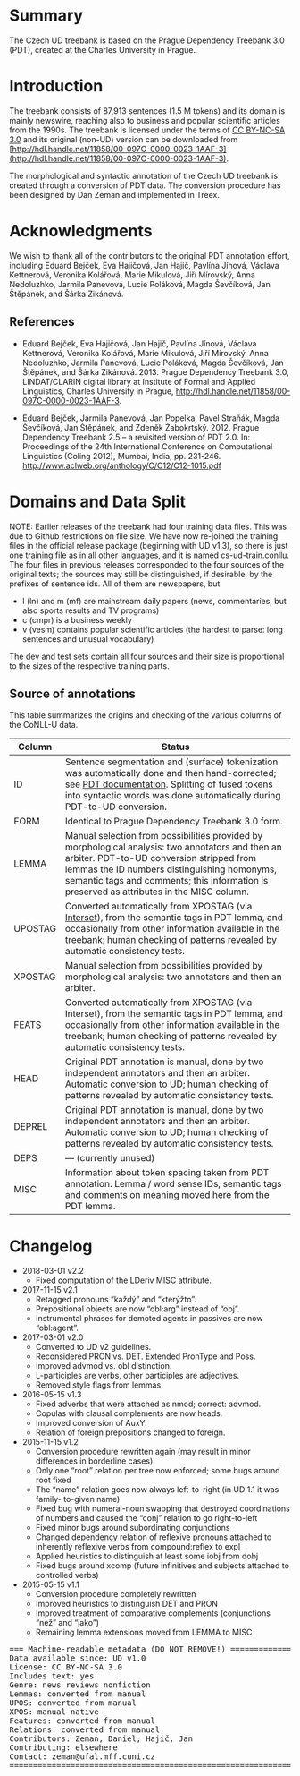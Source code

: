 # Summary

The Czech UD treebank is based on the Prague Dependency Treebank 3.0 (PDT),
created at the Charles University in Prague.


# Introduction

The treebank consists of 87,913 sentences (1.5 M tokens) and its domain is
mainly newswire, reaching also to business and popular scientific articles
from the 1990s. The treebank is licensed under the terms of
[CC BY-NC-SA 3.0](http://creativecommons.org/licenses/by-nc-sa/3.0/)
and its original (non-UD) version can be downloaded from
[http://hdl.handle.net/11858/00-097C-0000-0023-1AAF-3](http://hdl.handle.net/11858/00-097C-0000-0023-1AAF-3).

The morphological and syntactic annotation of the Czech UD treebank is created
through a conversion of PDT data. The conversion procedure has been designed by
Dan Zeman and implemented in Treex.


# Acknowledgments

We wish to thank all of the contributors to the original PDT annotation effort,
including Eduard Bejček, Eva Hajičová, Jan Hajič, Pavlína Jínová,
Václava Kettnerová, Veronika Kolářová, Marie Mikulová, Jiří Mírovský,
Anna Nedoluzhko, Jarmila Panevová, Lucie Poláková, Magda Ševčíková,
Jan Štěpánek, and Šárka Zikánová.

## References

* Eduard Bejček, Eva Hajičová, Jan Hajič, Pavlína Jínová, Václava Kettnerová,
  Veronika Kolářová, Marie Mikulová, Jiří Mírovský, Anna Nedoluzhko,
  Jarmila Panevová, Lucie Poláková, Magda Ševčíková, Jan Štěpánek,
  and Šárka Zikánová. 2013. Prague Dependency Treebank 3.0,
  LINDAT/CLARIN digital library at Institute of Formal and Applied Linguistics,
  Charles University in Prague,
  http://hdl.handle.net/11858/00-097C-0000-0023-1AAF-3.

* Eduard Bejček, Jarmila Panevová, Jan Popelka, Pavel Straňák, Magda Ševčíková,
  Jan Štěpánek, and Zdeněk Žabokrtský. 2012. Prague Dependency Treebank 2.5 –
  a revisited version of PDT 2.0.
  In: Proceedings of the 24th International Conference on Computational
  Linguistics (Coling 2012), Mumbai, India, pp. 231-246.
  http://www.aclweb.org/anthology/C/C12/C12-1015.pdf


# Domains and Data Split

NOTE: Earlier releases of the treebank had four training data files. This was
due to Github restrictions on file size. We have now re-joined the training
files in the official release package (beginning with UD v1.3), so there is
just one training file as in all other languages, and it is named
cs-ud-train.conllu. The four files in previous releases corresponded to the
four sources of the original texts; the sources may still be distinguished,
if desirable, by the prefixes of sentence ids. All of them are newspapers, but

* l (ln) and m (mf) are mainstream daily papers (news, commentaries, but also
  sports results and TV programs)
* c (cmpr) is a business weekly
* v (vesm) contains popular scientific articles (the hardest to parse: long
  sentences and unusual vocabulary)

The dev and test sets contain all four sources and their size is proportional
to the sizes of the respective training parts.


## Source of annotations

This table summarizes the origins and checking of the various columns of the CoNLL-U data.

| Column | Status |
| ------ | ------ |
| ID | Sentence segmentation and (surface) tokenization was automatically done and then hand-corrected; see [PDT documentation](http://ufal.mff.cuni.cz/pdt2.0/doc/pdt-guide/en/html/ch02.html). Splitting of fused tokens into syntactic words was done automatically during PDT-to-UD conversion. |
| FORM | Identical to Prague Dependency Treebank 3.0 form. |
| LEMMA | Manual selection from possibilities provided by morphological analysis: two annotators and then an arbiter. PDT-to-UD conversion stripped from lemmas the ID numbers distinguishing homonyms, semantic tags and comments; this information is preserved as attributes in the MISC column. |
| UPOSTAG | Converted automatically from XPOSTAG (via [Interset](https://ufal.mff.cuni.cz/interset)), from the semantic tags in PDT lemma, and occasionally from other information available in the treebank; human checking of patterns revealed by automatic consistency tests. |
| XPOSTAG | Manual selection from possibilities provided by morphological analysis: two annotators and then an arbiter. |
| FEATS | Converted automatically from XPOSTAG (via Interset), from the semantic tags in PDT lemma, and occasionally from other information available in the treebank; human checking of patterns revealed by automatic consistency tests. |
| HEAD | Original PDT annotation is manual, done by two independent annotators and then an arbiter. Automatic conversion to UD; human checking of patterns revealed by automatic consistency tests. |
| DEPREL | Original PDT annotation is manual, done by two independent annotators and then an arbiter. Automatic conversion to UD; human checking of patterns revealed by automatic consistency tests. |
| DEPS | &mdash; (currently unused) |
| MISC | Information about token spacing taken from PDT annotation. Lemma / word sense IDs, semantic tags and comments on meaning moved here from the PDT lemma. |


# Changelog

* 2018-03-01 v2.2
  * Fixed computation of the LDeriv MISC attribute.
* 2017-11-15 v2.1
  * Retagged pronouns “každý” and “kterýžto”.
  * Prepositional objects are now “obl:arg” instead of “obj”.
  * Instrumental phrases for demoted agents in passives are now “obl:agent”.
* 2017-03-01 v2.0
  * Converted to UD v2 guidelines.
  * Reconsidered PRON vs. DET. Extended PronType and Poss.
  * Improved advmod vs. obl distinction.
  * L-participles are verbs, other participles are adjectives.
  * Removed style flags from lemmas.
* 2016-05-15 v1.3
  * Fixed adverbs that were attached as nmod; correct: advmod.
  * Copulas with clausal complements are now heads.
  * Improved conversion of AuxY.
  * Relation of foreign prepositions changed to foreign.
* 2015-11-15 v1.2
  * Conversion procedure rewritten again (may result in minor differences in
    borderline cases)
  * Only one “root” relation per tree now enforced; some bugs around root fixed
  * The “name” relation goes now always left-to-right (in UD 1.1 it was family-
    to-given name)
  * Fixed bug with numeral-noun swapping that destroyed coordinations of
    numbers and caused the “conj” relation to go right-to-left
  * Fixed minor bugs around subordinating conjunctions
  * Changed dependency relation of reflexive pronouns attached to inherently
    reflexive verbs from compound:reflex to expl
  * Applied heuristics to distinguish at least some iobj from dobj
  * Fixed bugs around xcomp (future infinitives and subjects attached to
    controlled verbs)
* 2015-05-15 v1.1
  * Conversion procedure completely rewritten
  * Improved heuristics to distinguish DET and PRON
  * Improved treatment of comparative complements (conjunctions “než” and “jako”)
  * Remaining lemma extensions moved from LEMMA to MISC



<pre>
=== Machine-readable metadata (DO NOT REMOVE!) ================================
Data available since: UD v1.0
License: CC BY-NC-SA 3.0
Includes text: yes
Genre: news reviews nonfiction
Lemmas: converted from manual
UPOS: converted from manual
XPOS: manual native
Features: converted from manual
Relations: converted from manual
Contributors: Zeman, Daniel; Hajič, Jan
Contributing: elsewhere
Contact: zeman@ufal.mff.cuni.cz
===============================================================================
</pre>
